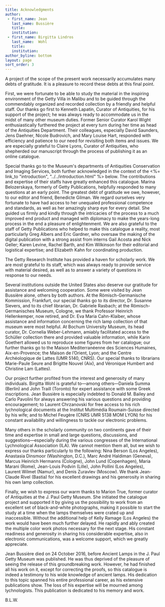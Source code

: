 ```yaml
---
title: Acknowledgments
author:
 - first_name: Jean
   last_name: Bussière
   title:
   institution:
 - first_name: Birgitta Lindros
   last_name:  Wohl
   title:
   institution:
author_byline: bottom
layout: page
sort_order: 3
---
```


A project of the scope of the present work necessarily accumulates many debts of gratitude. It is a pleasure to record these debts at this final point.

First, we were fortunate to be able to study the material in the inspiring environment of the Getty Villa in Malibu and to be guided through the commendably organized and recorded collection by a friendly and helpful staff. Our thanks go first to Kenneth Lapatin, Curator of Antiquities, for his support of the project; he was always ready to accommodate us in the midst of many other museum duties. Former Senior Curator Karol Wight enthusiastically furthered the project at every turn during her time as head of the Antiquities Department. Their colleagues, especially David Saunders, Jens Daehner, Nicole Budrovich, and Mary Louise Hart, responded with efficiency and patience to our need for revisiting both items and issues. We are especially grateful to Claire Lyons, Curator of Antiquities, who shepherded our manuscript through the process of publishing it as an online catalogue.

Special thanks go to the Museum's departments of Antiquities Conservation and Imaging Services, both further acknowledged in the context of the <%= link_to "introduction", "../../introduction.html" %> below. The contributions and expertise of their staffs have greatly enhanced this catalogue. Marina Belozerskaya, formerly of Getty Publications, helpfully responded to many questions at an early point. The greatest debt of gratitude we owe, however, to our editor and friend, Benedicte Gilman. We regard ourselves very fortunate to have had access to her unequaled professional competence and standards, as well as her amazingly sharp eye for every detail. She guided us firmly and kindly through the intricacies of the process to a much improved end product and managed with diplomacy to make the years-long process in the end a pleasure of enlightenment. We are also grateful to the staff of Getty Publications who helped to make this catalogue a reality, most particularly Greg Albers and Eric Gardner, who oversaw the making of the digital publication with a strong assist from interns Gail Acosta and Nick Geller; Karen Levine, Rachel Barth, and Kim Wilkinson for their editorial and logistical expertise; and Elizabeth Kahn for coordinating production.The Getty Research Institute has provided a haven for scholarly work. We are most grateful to its staff, which was always ready to provide service with material desired, as well as to answer a variety of questions in response to our needs.

Several institutions outside the United States also deserve our gratitude for assistance and welcoming cooperation. Some were visited by Jean Bussière alone, others by both authors. At the Römisch-Germanische Kommission, Frankfurt, our special thanks go to its director, Dr. Susanne Sievers, and to its chief librarian, Dr. Gabriele Rasbach; at the Römisch-Germanisches Museum, Cologne, we thank Professor Heinrich Hellenkemper, now retired, and Dr. Eva Maria Cahn-Klaiber, whose assistance and information concerning the rich lamp collection of that museum were most helpful. At Bochum University Museum, its head curator, Dr. Cornelia Weber-Lehmann, amiably facilitated access to the Schüller collection there and provided valuable information, while Karin Goethert allowed us to reproduce some figures from her catalogue; our further thanks go to the Maison Mediterranéenne des Sciences Humaines, Aix-en-Provence; the Maison de l’Orient, Lyon; and the Centre Archéologique de Lattes (UMR 5140, CNRS). Our special thanks to librarians Marie-Paule Seure and Brigitte Nouvel (Aix), and Véronique Humbert and Christine Lam (Lattes).

Our project further profited from the interest and generosity of many individuals. Birgitta Wohl is grateful to—among others—Daniela Summa (Berlin) and John Traill (Toronto) for expert assistance with some Greek inscriptions. Jean Bussière is especially indebted to Donald M. Bailey and Carlo Pavolini for always answering his various questions and providing encouragement; to Laurent Chrzanovski for free access to his rich lychnological documents at the Institut Multimédia Roumain-Suisse directed by his wife; and to Michel Feugère (CNRS UMR 5138 MOM LYON) for his constant availability and willingness to tackle our electronic problems.

Many others in the scholarly community on two continents gave of their time and expertise in small and large questions, discussions, and suggestions—especially during the various congresses of the International Lychnological Association (ILA). We cannot mention them all, but we wish to express our thanks particularly to the following: Nina Berson (Los Angeles), Anastasia Dinsmoor (Washington, D.C.), Marc André Haldiman (Geneva), Marcus Heinrich Hermanns (Cologne), John Lund (Copenhagen), Maria Marani (Rome), Jean-Louis Podvin (Lille), John Pollini (Los Angeles), Laurent Wilmet (Namur), and Denis Zuravlev (Moscow). We thank Jean-Claude Rivel (Bastia) for his excellent drawings and his generosity in sharing his own lamp collection.

Finally, we wish to express our warm thanks to Marion True, former curator of Antiquities at the J. Paul Getty Museum. She initiated the catalogue project and supported it by giving us the possibility to work from an excellent set of black-and-white photographs, making it possible to start the study at a time when the lamps themselves were crated up and inaccessible. Without the additional help of Kelly Ramage (Los Angeles) the work would have been much further delayed. He rapidly and ably created the multiple color work photos necessary for the next stage. His constant readiness and generosity in sharing his considerable expertise, also in electronic communications, was a welcome support, which we greatly appreciate.

Jean Bussière died on 24 October 2016, before Ancient Lamps in the J. Paul Getty Museum was published. He was thus deprived of the pleasure of seeing the release of this groundbreaking work. However, he had finished all his work on it, except for correcting the proofs, so this catalogue is indeed a testimony to his wide knowledge of ancient lamps. His dedication to this topic spanned his entire professional career, as his extensive publications show. The loss of his expertise will be mourned among lychnologists. This publication is dedicated to his memory and work.

B.L.W.
